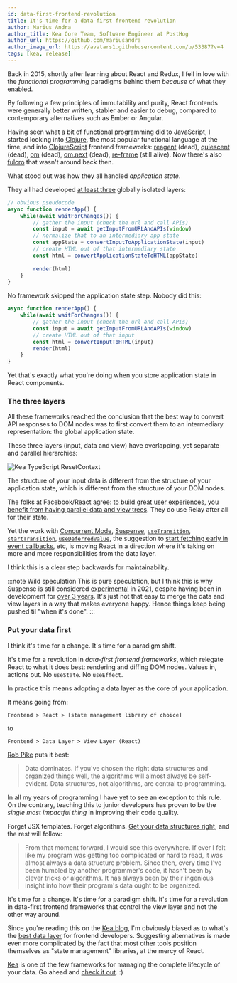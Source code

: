 ```yaml
---
id: data-first-frontend-revolution
title: It's time for a data-first frontend revolution
author: Marius Andra
author_title: Kea Core Team, Software Engineer at PostHog
author_url: https://github.com/mariusandra
author_image_url: https://avatars1.githubusercontent.com/u/53387?v=4
tags: [kea, release]
---
```


Back in 2015, shortly after learning about React and Redux, I fell in love with the *functional programming* paradigms behind them *because* of what they enabled. 

By following a few principles of immutability and purity, React frontends were generally better written, stabler and easier to debug, compared to contemporary alternatives such as Ember or Angular.

Having seen what a bit of functional programming did to JavaScript, I started looking into [Clojure](https://learnxinyminutes.com/docs/clojure/), the most popular functional language at the time, and into [ClojureScript](https://clojurescript.org/) frontend frameworks: [reagent](https://github.com/reagent-project/reagent) (dead), [quiescent](https://github.com/levand/quiescent) (dead), [om](https://github.com/omcljs/om) (dead), [om.next](https://github.com/omcljs/om/wiki/Quick-Start-(om.next)) (dead), [re-frame](https://github.com/day8/re-frame) (still alive). Now there's also [fulcro](https://github.com/fulcrologic/fulcro) that wasn't around back then.

What stood out was how they all handled *application state*. 

They all had developed [at least three](http://day8.github.io/re-frame/a-loop/) globally isolated layers:

```js
// obvious pseudocode
async function renderApp() {
    while(await waitForChanges()) {
        // gather the input (check the url and call APIs)
        const input = await getInputFromURLAndAPIs(window)
        // normalize that to an intermediary app state
        const appState = convertInputToApplicationState(input)
        // create HTML out of that intermediary state
        const html = convertApplicationStateToHTML(appState)
        
        render(html)
    }
}
```

No framework skipped the application state step. Nobody did this:

```js
async function renderApp() {
    while(await waitForChanges()) {
        // gather the input (check the url and call APIs)
        const input = await getInputFromURLAndAPIs(window)
        // create HTML out of that input
        const html = convertInputToHTML(input)
        render(html)
    }
}
```

Yet that's exactly what you're doing when you store application state in React components.

### The three layers

All these frameworks reached the conclusion that the best way to convert API responses to DOM nodes was to first convert them to an intermediary representation: the global application state.

These three layers (input, data and view) have overlapping, yet separate and parallel hierarchies:

<img alt="Kea TypeScript ResetContext" src="/img/blog/react/three-layers.png" loading="lazy" />

The structure of your input data is different from the structure of your application state, which is different from the structure of your DOM nodes.

The folks at Facebook/React agree: [to build great user experiences, you benefit from having parallel data and view trees](https://reactjs.org/blog/2019/11/06/building-great-user-experiences-with-concurrent-mode-and-suspense.html#parallel-data-and-view-trees). They do use Relay after all for their state.

Yet the work with [Concurrent Mode](https://reactjs.org/docs/concurrent-mode-intro.html), [Suspense](https://reactjs.org/docs/concurrent-mode-suspense.html), [`useTransition`](https://reactjs.org/docs/concurrent-mode-patterns.html#transitions), [`startTransition`](https://reactjs.org/docs/concurrent-mode-patterns.html#wrapping-setstate-in-a-transition), [`useDeferredValue`](https://reactjs.org/docs/concurrent-mode-patterns.html#deferring-a-value), the suggestion to [start fetching early in event callbacks](https://reactjs.org/docs/concurrent-mode-suspense.html#start-fetching-early), etc, is moving React in a direction where it's taking on more and more responsibilities from the data layer.

I think this is a clear step backwards for maintainability.

:::note Wild speculation
This is pure speculation, but I think this is why Suspense is still considered [experimental](https://reactjs.org/docs/concurrent-mode-suspense.html) in 2021, despite having been in development for [over 3 years](https://reactjs.org/blog/2018/11/27/react-16-roadmap.html). It's just not that easy to merge the data and view layers in a way that makes everyone happy. Hence things keep being pushed til "when it's done".
:::

### Put your data first

I think it's time for a change. It's time for a paradigm shift.

It's time for a revolution in *data-first frontend frameworks*, which relegate React to what it does best: rendering and diffing DOM nodes. Values in, actions out. No `useState`. No `useEffect`.

In practice this means adopting a data layer as the core of your application. 

It means going from:

```
Frontend > React > [state management library of choice]
```

to

```
Frontend > Data Layer > View Layer (React)
```

[Rob Pike](https://users.ece.utexas.edu/~adnan/pike.html) puts it best:

> Data dominates. If you've chosen the right data structures and organized things well, the algorithms will almost always be self-evident. Data structures, not algorithms, are central to programming.

In all my years of programming I have yet to see an exception to this rule. On the contrary, teaching this to junior developers has proven to be the *single most impactful thing* in improving their code quality.

Forget JSX templates. Forget algorithms. [Get your data structures right](https://acco.io/i-escaped-node), and the rest will follow:

> From that moment forward, I would see this everywhere. If ever I felt like my program was getting too complicated or hard to read, it was almost always a data structure problem. Since then, every time I've been humbled by another programmer's code, it hasn't been by clever tricks or algorithms. It has always been by their ingenious insight into how their program's data ought to be organized.

It's time for a change. It's time for a paradigm shift. It's time for a revolution in data-first frontend frameworks that control the view layer and not the other way around.

Since you're reading this on the [Kea blog](https://kea.js.org/blog/), I'm obviously biased as to what's the [best data layer](https://kea.js.org) for frontend developers. Suggesting alternatives is made even more complicated by the fact that most other tools position themselves as "state management" libraries, at the mercy of React. 

[Kea](https://kea.js.org) is one of the few frameworks for managing the complete lifecycle of your data. Go ahead and [check it out](https://kea.js.org). :)


